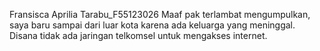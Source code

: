 Fransisca Aprilia Tarabu_F55123026
Maaf pak terlambat mengumpulkan, saya baru sampai dari luar kota karena ada keluarga yang meninggal. Disana tidak ada jaringan telkomsel untuk mengakses internet.
